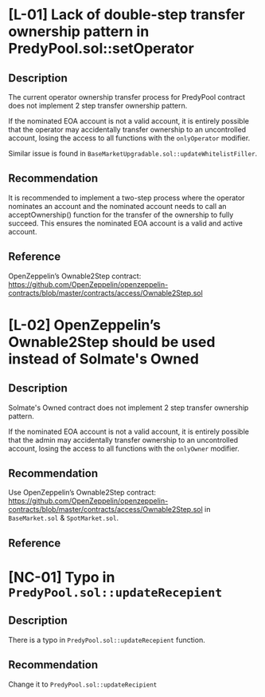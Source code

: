 
# [L-01] Lack of double-step transfer ownership pattern in PredyPool.sol::setOperator


## Description

The current operator ownership transfer process for PredyPool contract does not implement 2 step transfer ownership pattern.

If the nominated EOA account is not a valid account, it is entirely possible that the operator may accidentally transfer ownership to an uncontrolled account, losing the access to all functions with the `onlyOperator` modifier.


Similar issue is found in `BaseMarketUpgradable.sol::updateWhitelistFiller`.


## Recommendation

It is recommended to implement a two-step process where the operator nominates an account and the nominated account needs to call an acceptOwnership() function for the transfer of the ownership to fully succeed. This ensures the nominated EOA account is a valid and active account.

## Reference

OpenZeppelin’s Ownable2Step contract: https://github.com/OpenZeppelin/openzeppelin-contracts/blob/master/contracts/access/Ownable2Step.sol


# [L-02] OpenZeppelin’s Ownable2Step should be used instead of Solmate's Owned


## Description

Solmate's Owned contract does not implement 2 step transfer ownership pattern.

If the nominated EOA account is not a valid account, it is entirely possible that the admin may accidentally transfer ownership to an uncontrolled account, losing the access to all functions with the `onlyOwner` modifier.

## Recommendation

Use OpenZeppelin’s Ownable2Step contract: https://github.com/OpenZeppelin/openzeppelin-contracts/blob/master/contracts/access/Ownable2Step.sol in `BaseMarket.sol` & `SpotMarket.sol`.

## Reference


# [NC-01] Typo in `PredyPool.sol::updateRecepient`

## Description

There is a typo in `PredyPool.sol::updateRecepient` function.

## Recommendation

Change it to `PredyPool.sol::updateRecipient`